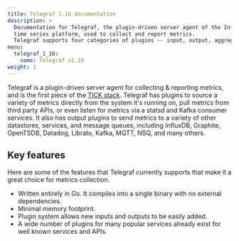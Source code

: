 ```yaml
---
title: Telegraf 1.16 documentation
description: >
  Documentation for Telegraf, the plugin-driven server agent of the InfluxData
  time series platform, used to collect and report metrics.
  Telegraf supports four categories of plugins -- input, output, aggregator, and processor.
menu:
  telegraf_1_16:
    name: Telegraf v1.16
weight: 1
---
```


Telegraf is a plugin-driven server agent for collecting & reporting metrics,
and is the first piece of the [TICK stack](https://influxdata.com/time-series-platform/).
Telegraf has plugins to source a variety of metrics directly from the system it's running on, pull metrics from third party APIs, or even listen for metrics via a statsd and Kafka consumer services.
It also has output plugins to send metrics to a variety of other datastores, services, and message queues, including InfluxDB, Graphite, OpenTSDB, Datadog, Librato, Kafka, MQTT, NSQ, and many others.

## Key features

Here are some of the features that Telegraf currently supports that make it a great choice for metrics collection.

* Written entirely in Go.
It compiles into a single binary with no external dependencies.
* Minimal memory footprint.
* Plugin system allows new inputs and outputs to be easily added.
* A wide number of plugins for many popular services already exist for well known services and APIs.
